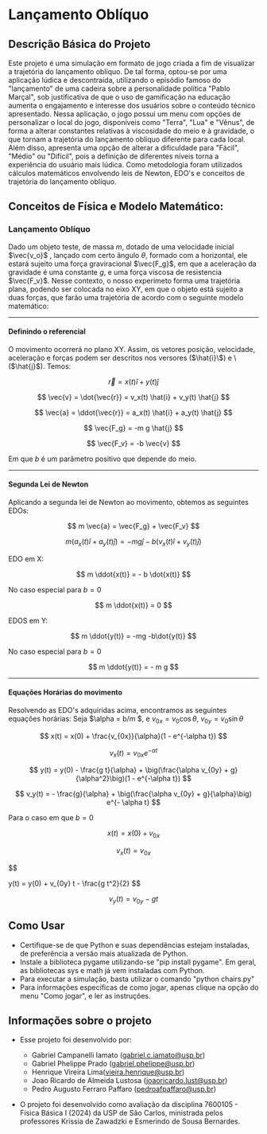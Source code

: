 # Lançamento Oblíquo

## Descrição Básica do Projeto

Este projeto é uma simulação em formato de jogo criada a fim de visualizar a trajetória do lançamento oblíquo. De tal forma, optou-se por uma aplicação lúdica e descontraída, utilizando o episódio famoso do "lançamento" de uma cadeira sobre a personalidade política "Pablo Marçal", sob justificativa de que o uso de gamificação na educação aumenta o engajamento e interesse dos usuários sobre o conteúdo técnico apresentado. 
Nessa aplicação, o jogo possui um menu com opções de personalizar o local do jogo, disponíveis como "Terra", "Lua" e "Vênus", de forma a alterar constantes relativas à viscosidade do meio e à gravidade, o que tornam a trajetória do lançamento oblíquo diferente para cada local. Além disso, apresenta uma opção de alterar a dificuldade para "Fácil", "Médio" ou "Difícil", pois a definição de diferentes níveis torna a experiência do usuário mais lúdica.
Como metodologia foram utilizados cálculos matemáticos envolvendo leis de Newton, EDO's e conceitos de trajetória do lançamento oblíquo.
## Conceitos de Física e Modelo Matemático:
### Lançamento Oblíquo

Dado um objeto teste, de massa $m$, dotado de uma velocidade inicial $\vec{v_o}$ , lançado com certo ângulo $\theta$, formado com a horizontal, ele estará sujeito uma força graviracional $\vec{F_g}$, em que a aceleração da gravidade é uma constante $g$, e uma força viscosa de resistencia $\vec{F_v}$.
Nesse contexto, o nosso experimeto forma uma trajetória plana, podendo ser colocada no eixo XY, em que o objeto está sujeito a duas forças, que farão uma trajetória de acordo com o seguinte modelo matemático:

---

#### Definindo o referencial
  O movimento ocorrerá no plano XY. Assim, os vetores posição, velocidade, aceleração e forças podem ser descritos nos versores \($\hat{i}\$) e \($\hat{j}\$). Temos:

$$
\vec{r} = x(t) \hat{i} + y(t) \hat{j}
$$

$$
\vec{v} = \dot{\vec{r}} = v_x(t) \hat{i} + v_y(t) \hat{j}
$$

$$
\vec{a} = \ddot{\vec{r}} = a_x(t) \hat{i} + a_y(t) \hat{j}
$$

$$
\vec{F_g} = -m g \hat{j}
$$

$$
\vec{F_v} = -b \vec{v}
$$

Em que $b$ é um parâmetro positivo que depende do meio.

---

#### Segunda Lei de Newton

Aplicando a segunda lei de Newton ao movimento, obtemos as seguintes EDOs:

$$
m \vec{a} = \vec{F_g} + \vec{F_v}
$$

$$
m (a_x(t)\hat{i} + a_y(t)\hat{j}) = -mg\hat{j} - b(v_x(t)\hat{i} + v_y(t)\hat{j})
$$

EDO em X:

$$
m \ddot{x(t)} = - b \dot{x(t)}
$$

No caso especial para $b = 0$

$$
m \ddot{x(t)} = 0
$$

EDOS em Y:

$$
m \ddot{y(t)} = -mg -b\dot{y(t)}
$$

No caso especial para $b = 0$

$$
m \ddot{y(t)} = - m g
$$

---

#### Equações Horárias do movimento
Resolvendo as EDO's adquiridas acima, encontramos as seguintes equações horárias:
Seja $\alpha = b/m $, e $v_{0x} = v_0 \cos{\theta}$, $v_{0y} = v_0 \sin{\theta}$

$$
x(t) = x(0) + \frac{v_{0x}}{\alpha}(1 - e^{-\alpha t})
$$

$$
v_x(t) = v_{0x} e^{- \alpha t}
$$

$$
y(t) = y(0) - \frac{g t}{\alpha} + \big(\frac{\alpha v_{0y} + g}{\alpha^2}\big)(1 - e^{-\alpha t})
$$

$$
v_y(t) = - \frac{g}{\alpha} + \big(\frac{\alpha v_{0y} + g}{\alpha}\big) e^{- \alpha t}
$$

Para o caso em que $b = 0$

$$
x(t) = x(0) + v_{0x}
$$

$$
v_x(t) = v_{0x}
$$

$$


y(t) = y(0) + v_{0y} t - \frac{g t^2}{2}
$$

$$
v_y(t) = v_{0y} - gt
$$

## Como Usar

- Certifique-se de que Python e suas dependências estejam instaladas, de preferência a versão mais atualizada de Python.
- Instale a biblioteca pygame utilizando-se "pip install pygame". Em geral, as bibliotecas sys e math já vem instaladas com Python.
- Para executar a simulação, basta utilizar o comando "python chairs.py"
- Para informações específicas de como jogar, apenas clique na opção do menu "Como jogar", e ler as instruções.

## Informações sobre o projeto

- Esse projeto foi desenvolvido por: 
  - Gabriel Campanelli Iamato (<gabriel.c.iamato@usp.br>)
  - Gabriel Phelippe Prado (<gabriel.phelippe@usp.br>)
  - Henrique Vireira Lima(<vieira.henrique@usp.br>)
  - Joao Ricardo de Almeida Lustosa (<joaoricardo.lust@usp.br>)
  - Pedro Augusto Ferraro Paffaro (<pedroafpaffaro@usp.br>)
  
- O projeto foi desenvolvido como avaliação da disciplina 7600105 - Física Básica I (2024) da USP de São Carlos,  ministrada pelos professores Krissia de Zawadzki e Esmerindo de Sousa Bernardes.
